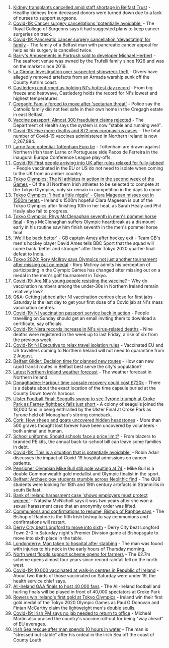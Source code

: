 1. [Kidney transplants cancelled amid staff shortage in Belfast Trust](https://www.bbc.co.uk/news/uk-northern-ireland-58065081) - Healthy kidneys from deceased donors were turned down due to a lack of nurses to support surgeons.
2. [Covid-19: Cancer surgery cancellations 'potentially avoidable'](https://www.bbc.co.uk/news/uk-northern-ireland-58053491) - The Royal College of Surgeons says it had suggested plans to keep cancer surgeries on track.
3. [Covid-19: Pancreatic cancer surgery cancellation 'devastating' for family](https://www.bbc.co.uk/news/uk-northern-ireland-58064310) - The family of a Belfast man with pancreatic cancer appeal for help as his surgery is cancelled twice.
4. [Barry's Amusements in Portrush sold to developer Michael Herbert](https://www.bbc.co.uk/news/uk-northern-ireland-58054527) - The seafront venue was owned by the Trufelli family since 1926 and was on the market since 2019.
5. [La Girona: Investigation over suspected shipwreck theft](https://www.bbc.co.uk/news/uk-northern-ireland-58062920) - Divers have allegedly removed artefacts from an Armada warship sunk off the County Antrim coast.
6. [Castlederg confirmed as holding NI's hottest day record](https://www.bbc.co.uk/news/uk-northern-ireland-58058272) - From big freeze and heatwave, Castlederg holds the record for NI's lowest and highest temperatures.
7. [Cregagh: Family forced to move after 'sectarian threat'](https://www.bbc.co.uk/news/uk-northern-ireland-58054526) - Police say the Catholic family did not feel safe in their own home in the Cregagh estate in east Belfast.
8. [Vaccine passport: Almost 300 fraudulent claims rejected](https://www.bbc.co.uk/news/uk-northern-ireland-58054973) - The Department of Health says the system is now "stable and running well".
9. [Covid-19: Five more deaths and 872 new coronavirus cases](https://www.bbc.co.uk/news/uk-northern-ireland-58058268) - The total number of Covid-19 vaccines administered in Northern Ireland is now 2,267,984.
10. [Larne face potential Tottenham Euro tie](https://www.bbc.co.uk/sport/football/58057963) - Tottenham are drawn against Northern Irish team Larne or Portuguese side Pacos de Ferreira in the inaugural Europa Conference League play-offs.
11. [Covid-19: First people arriving into UK after rules relaxed for fully jabbed](https://www.bbc.co.uk/news/uk-58050538) - People vaccinated in the EU or US do not need to isolate when coming to the UK from an amber country.
12. [Tokyo Olympics: The NI athletes in action in the second week of the Games](https://www.bbc.co.uk/sport/olympics/58047094) - Of the 31 Northern Irish athletes to be selected to compete at the Tokyo Olympics, only six remain in competition in the days to come
13. [Tokyo Olympics: 'I had a little niggle' - Ciara Mageean misses out in 1500m heats](https://www.bbc.co.uk/sport/olympics/58020643) - Ireland's 1500m hopeful Ciara Mageean is out of the Tokyo Olympics after finishing 10th in her heat, as Sarah Healy and Phil Healy also fail to progress.
14. [Tokyo Olympics: Rhys McClenaghan seventh in men's pommel horse final](https://www.bbc.co.uk/sport/olympics/58047092) - Rhys McClenaghan suffers Olympic heartbreak as a dismount early in his routine saw him finish seventh in the men's pommel horse final
15. ['We'll be back better' - GB captain Ames after hockey exit](https://www.bbc.co.uk/sport/av/olympics/58053174) - Team GB's men's hockey player David Ames tells BBC Sport that the squad will come back 'better and stronger' after their Tokyo 2020 quarter-final defeat to India.
16. [Tokyo 2020: Rory McIlroy says Olympics not just another tournament after missing out on medal](https://www.bbc.co.uk/sport/golf/58040578) - Rory McIlroy admits his perception of participating in the Olympic Games has changed after missing out on a medal in the men's golf tournament in Tokyo.
17. [Covid-19: Are NI's young people resisting the vaccine?](https://www.bbc.co.uk/news/uk-northern-ireland-57975927) - Why do vaccination numbers among the under-30s in Northern Ireland remain relatively low?
18. [Q&A: Getting jabbed after NI vaccination centres close for first jabs](https://www.bbc.co.uk/news/uk-northern-ireland-politics-57986801) - Saturday is the last day to get your first dose of a Covid jab at NI's mass vaccination centres.
19. [Covid-19: NI vaccination passport service back in action](https://www.bbc.co.uk/news/uk-northern-ireland-58024225) - People travelling on Sunday should get an email inviting them to download a certificate, say officials.
20. [Covid-19: Nisra records increase in NI's virus-related deaths](https://www.bbc.co.uk/news/uk-northern-ireland-58026022) - Nine deaths were registered in the week up to last Friday, a rise of six from the previous week.
21. [Covid-19: NI Executive to relax travel isolation rules](https://www.bbc.co.uk/news/uk-northern-ireland-58004816) - Vaccinated EU and US travellers coming to Northern Ireland will not need to quarantine from 2 August.
22. [Belfast Glider: Decision time for planned new routes](https://www.bbc.co.uk/news/uk-northern-ireland-politics-58005194) - How can new rapid transit routes in Belfast best serve the city's population?
23. [Latest Northern Ireland weather forecast](https://www.bbc.co.uk/news/uk-northern-ireland-26018439) - The weather forecast in Northern Ireland.
24. [Donaghadee: Harbour time capsule recovery could cost £720k](https://www.bbc.co.uk/news/uk-northern-ireland-58034552) - There is a debate about the exact location of the time capsule buried at the County Down town's harbour.
25. [Ulster Football Final: Seagulls swoop to see Tyrone triumph at Croke Park as Farney fightback falls just short](https://www.bbc.co.uk/sport/gaelic-games/58047181) - A colony of seagulls joined the 18,000 fans in being enthralled by the Ulster Final at Croke Park as Tyrone held off Monaghan's stirring comeback.
26. [Cork: How sheep and goats uncovered hidden headstones](https://www.bbc.co.uk/news/world-europe-58026027) - More than 500 graves thought lost forever have been uncovered by volunteers - both animal and human.
27. [School uniforms: Should schools face a price limit?](https://www.bbc.co.uk/news/uk-northern-ireland-57733760) - From blazers to branded PE kits, the annual back-to-school bill can leave some families in debt.
28. [Covid-19: 'This is a situation that is potentially avoidable'](https://www.bbc.co.uk/news/uk-northern-ireland-58060474) - Robin Adair discusses the impact of Covid-19 hospital admissions on cancer patients.
29. [Pensioner Olympian Mike Bull still pole vaulting at 74](https://www.bbc.co.uk/news/uk-northern-ireland-58017671) - Mike Bull is a double Commonwealth gold medallist and Olympic finalist in the sport.
30. [Belfast: Archaeology students stumble across Neolithic find](https://www.bbc.co.uk/news/uk-england-cornwall-58030609) - The QUB students were looking for 18th and 19th century artefacts in Stranmillis in south Belfast.
31. [Bank of Ireland harassment case 'shows employers must protect women'](https://www.bbc.co.uk/news/uk-northern-ireland-58012546) - Natasha McNicholl says it was two years after she won a sexual harassment case that an anonymity order was lifted.
32. [Communions and confirmations to resume, Bishop of Raphoe says](https://www.bbc.co.uk/news/world-europe-58054520) - The Bishop of Raphoe is the fifth Irish bishop to say communions and confirmations will restart.
33. [Derry City beat Longford to move into sixth](https://www.bbc.co.uk/sport/football/58022304) - Derry City beat Longford Town 2-0 in Saturday night's Premier Division game at Bishopsgate to move into sixth place in the table.
34. [Londonderry: Man taken to hospital after stabbing](https://www.bbc.co.uk/news/uk-northern-ireland-foyle-west-58010383) - The man was found with injuries to his neck in the early hours of Thursday morning.
35. [North west floods support scheme opens for farmers](https://www.bbc.co.uk/news/uk-northern-ireland-foyle-west-57994970) - The £2.7m scheme opens almost four years since record rainfall fell on the north west.
36. [Covid-19: 10,000 vaccinated at walk-in centres in Republic of Ireland](https://www.bbc.co.uk/news/world-europe-58048445) - About two thirds of those vaccinated on Saturday were under 19, the health service chief says.
37. [All-Ireland GAA finals to host 40,000 fans](https://www.bbc.co.uk/sport/northern-ireland/58029316) - The All-Ireland football and hurling finals will be played in front of 40,000 spectators at Croke Park
38. [Rowers win Ireland's first gold at Tokyo Olympics](https://www.bbc.co.uk/sport/olympics/58007573) - Ireland win their first gold medal of the Tokyo 2020 Olympic Games as Paul O'Donovan and Fintan McCarthy claim the lightweight men's double sculls.
39. [Covid-19: Irish PM says no jab needed to return to office](https://www.bbc.co.uk/news/world-europe-58012631) - Micheál Martin also praised the country's vaccine roll-out for being "way ahead" of EU averages.
40. [Irish Sea rescue after man spends 10 hours in water](https://www.bbc.co.uk/news/world-europe-57984521) - The man is "stressed but stable" after his ordeal in the Irish Sea off the coast of County Louth.
